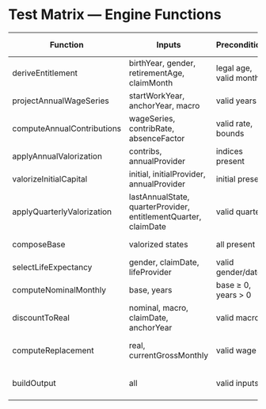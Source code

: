 # Test Matrix — Engine Functions

| Function | Inputs | Preconditions | Expected Outputs | Invariants | Error Conditions | Properties |
|----------|--------|---------------|------------------|------------|-----------------|------------|
| deriveEntitlement | birthYear, gender, retirementAge, claimMonth | legal age, valid month | retirementYear, quarter | retirementYear ≥ startWorkYear | retirementAge out of bounds | deterministic, monotonic |
| projectAnnualWageSeries | startWorkYear, anchorYear, macro | valid years | YearlyWage[] | ≥ 0, chronological | missing macro factor | monotonic, geometric |
| computeAnnualContributions | wageSeries, contribRate, absenceFactor | valid rate, bounds | YearlyContribution[] | ≥ 0, same length | absenceFactor out of bounds | sensitivity, linearity |
| applyAnnualValorization | contribs, annualProvider | indices present | AnnualValorizedState[] | monotone capital | missing index | compounding, order |
| valorizeInitialCapital | initial, initialProvider, annualProvider | initial present | ValorizedInitialCapital | special 1999 index | missing index, double apply | alignment |
| applyQuarterlyValorization | lastAnnualState, quarterProvider, entitlementQuarter, claimDate | valid quarter | FinalizationStep | correct index IDs | missing index | compounding, mapping |
| composeBase | valorized states | all present | baseCapital | base ≥ sum | missing component | aggregation |
| selectLifeExpectancy | gender, claimDate, lifeProvider | valid gender/date | years, table ID | years > 0 | missing table | windowing |
| computeNominalMonthly | base, years | base ≥ 0, years > 0 | monthly | ≥ 0 | zero/negative | division |
| discountToReal | nominal, macro, claimDate, anchorYear | valid macro | real | real ≤ nominal | missing factor | monotonicity |
| computeReplacement | real, currentGrossMonthly | valid wage | replacement | 0 ≤ replacement ≤ 1.5 | zero/negative wage | ratio |
| buildOutput | all | valid inputs | EngineOutput | trajectory length, explainers | missing field | completeness |
